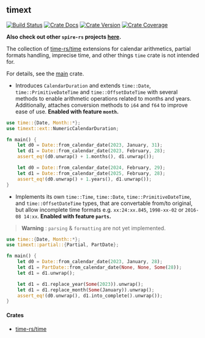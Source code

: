 ## timext

[![Build Status][action-badge]][action-url]
[![Crate Docs][docs-badge]][docs-url]
[![Crate Version][crates-badge]][crates-url]
[![Crate Coverage][coverage-badge]][coverage-url]

**Also check out other `spire-rs` projects [here](https://github.com/spire-rs).**

[action-badge]: https://img.shields.io/github/actions/workflow/status/spire-rs/time/build.yaml?branch=main&label=build&logo=github&style=flat-square
[action-url]: https://github.com/spire-rs/time/actions/workflows/build.yaml
[crates-badge]: https://img.shields.io/crates/v/timext.svg?logo=rust&style=flat-square
[crates-url]: https://crates.io/crates/timext
[docs-badge]: https://img.shields.io/docsrs/timext?logo=Docs.rs&style=flat-square
[docs-url]: http://docs.rs/timext
[coverage-badge]: https://img.shields.io/codecov/c/github/spire-rs/time?logo=codecov&logoColor=white&style=flat-square
[coverage-url]: https://app.codecov.io/gh/spire-rs/time

The collection of [time-rs/time](https://github.com/time-rs/time/) extensions
for calendar arithmetics, partial formats handling, imprecise time, and other
things `time` crate is not intended for.

For details, see the [main](https://crates.io/crates/timext) crate.

- Introduces `CalendarDuration` and extends `time::Date`,
  `time::PrimitiveDateTime` and `time::OffsetDateTime` with several methods to
  enable arithmetic operations related to months and years. Additionally,
  attaches conversion methods to `i64` and `f64` to improve ease of use.
  **Enabled with feature `month`.**

```rust
use time::{Date, Month::*};
use timext::ext::NumericCalendarDuration;

fn main() {
    let d0 = Date::from_calendar_date(2023, January, 31);
    let d1 = Date::from_calendar_date(2023, February, 28);
    assert_eq!(d0.unwrap() + 1.months(), d1.unwrap());

    let d0 = Date::from_calendar_date(2024, February, 29);
    let d1 = Date::from_calendar_date(2025, February, 28);
    assert_eq!(d0.unwrap() + 1.years(), d1.unwrap());
}
```

- Implements its own `time::Time`, `time::Date`, `time::PrimitiveDateTime`, and
  `time::OffsetDateTime` types, that are convertable from/to original, but allow
  incomplete time formats e.g. `xx:24:xx.845`, `1998-xx-02` or `2016-08 14:xx`.
  **Enabled with feature `parts`.**

> **Warning** : `parsing` & `formatting` are not yet implemented.

```rust
use time::{Date, Month::*};
use timext::partial::{Partial, PartDate};

fn main() {
    let d0 = Date::from_calendar_date(2023, January, 28);
    let d1 = PartDate::from_calendar_date(None, None, Some(28));
    let d1 = d1.unwrap();

    let d1 = d1.replace_year(Some(2023)).unwrap();
    let d1 = d1.replace_month(Some(January)).unwrap();
    assert_eq!(d0.unwrap(), d1.into_complete().unwrap());
}
```

#### Crates

- [time-rs/time](https://github.com/time-rs/time/)
